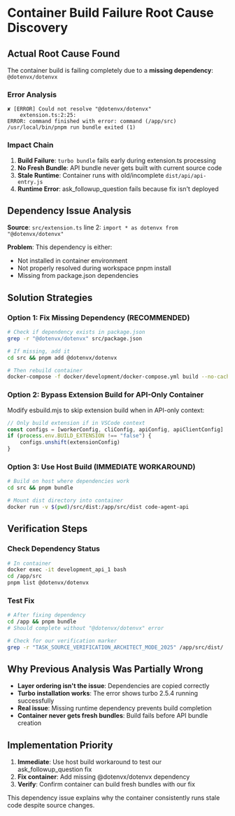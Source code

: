 # Container Build Failure Root Cause Discovery

## Actual Root Cause Found

The container build is failing completely due to a **missing dependency**: `@dotenvx/dotenvx`

### Error Analysis

```
✘ [ERROR] Could not resolve "@dotenvx/dotenvx"
    extension.ts:2:25:
ERROR: command finished with error: command (/app/src) /usr/local/bin/pnpm run bundle exited (1)
```

### Impact Chain

1. **Build Failure**: `turbo bundle` fails early during extension.ts processing
2. **No Fresh Bundle**: API bundle never gets built with current source code
3. **Stale Runtime**: Container runs with old/incomplete `dist/api/api-entry.js`
4. **Runtime Error**: ask_followup_question fails because fix isn't deployed

## Dependency Issue Analysis

**Source**: `src/extension.ts` line 2: `import * as dotenvx from "@dotenvx/dotenvx"`

**Problem**: This dependency is either:

- Not installed in container environment
- Not properly resolved during workspace pnpm install
- Missing from package.json dependencies

## Solution Strategies

### Option 1: Fix Missing Dependency (RECOMMENDED)

```bash
# Check if dependency exists in package.json
grep -r "@dotenvx/dotenvx" src/package.json

# If missing, add it
cd src && pnpm add @dotenvx/dotenvx

# Then rebuild container
docker-compose -f docker/development/docker-compose.yml build --no-cache api
```

### Option 2: Bypass Extension Build for API-Only Container

Modify esbuild.mjs to skip extension build when in API-only context:

```javascript
// Only build extension if in VSCode context
const configs = [workerConfig, cliConfig, apiConfig, apiClientConfig]
if (process.env.BUILD_EXTENSION !== "false") {
	configs.unshift(extensionConfig)
}
```

### Option 3: Use Host Build (IMMEDIATE WORKAROUND)

```bash
# Build on host where dependencies work
cd src && pnpm bundle

# Mount dist directory into container
docker run -v $(pwd)/src/dist:/app/src/dist code-agent-api
```

## Verification Steps

### Check Dependency Status

```bash
# In container
docker exec -it development_api_1 bash
cd /app/src
pnpm list @dotenvx/dotenvx
```

### Test Fix

```bash
# After fixing dependency
cd /app && pnpm bundle
# Should complete without "@dotenvx/dotenvx" error

# Check for our verification marker
grep -r "TASK_SOURCE_VERIFICATION_ARCHITECT_MODE_2025" /app/src/dist/
```

## Why Previous Analysis Was Partially Wrong

- **Layer ordering isn't the issue**: Dependencies are copied correctly
- **Turbo installation works**: The error shows turbo 2.5.4 running successfully
- **Real issue**: Missing runtime dependency prevents build completion
- **Container never gets fresh bundles**: Build fails before API bundle creation

## Implementation Priority

1. **Immediate**: Use host build workaround to test our ask_followup_question fix
2. **Fix container**: Add missing @dotenvx/dotenvx dependency
3. **Verify**: Confirm container can build fresh bundles with our fix

This dependency issue explains why the container consistently runs stale code despite source changes.
